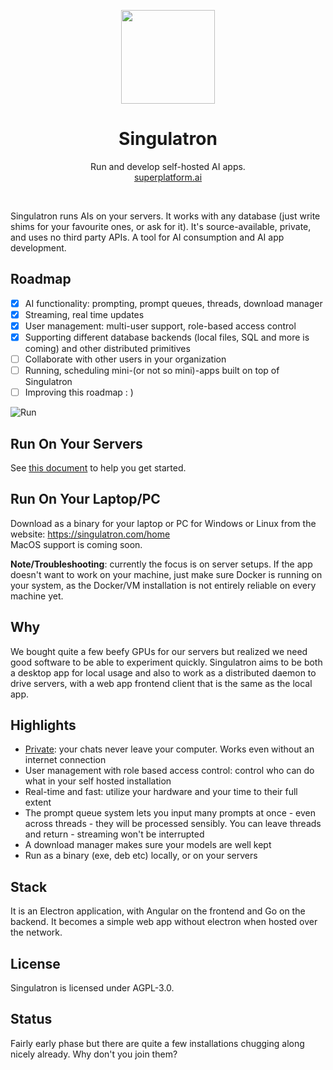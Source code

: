 <p align="center">
  <img width="150px" src="https://singulatron.com/assets/logo-lighter.svg" />
  <div align="center">
    <span>
      <h1>Singulatron</h1>
    </span>
    <di>Run and develop self-hosted AI apps.</di>
    <div>
      <a href="https://superplatform.ai">superplatform.ai</a>
    </div>
  </div>
<p>
<br />

Singulatron runs AIs on your servers. It works with any database (just write shims for your favourite ones, or ask for it). It's source-available, private, and uses no third party APIs.
A tool for AI consumption and AI app development.

## Roadmap

- [x] AI functionality: prompting, prompt queues, threads, download manager
- [x] Streaming, real time updates
- [x] User management: multi-user support, role-based access control
- [x] Supporting different database backends (local files, SQL and more is coming) and other distributed primitives
- [ ] Collaborate with other users in your organization
- [ ] Running, scheduling mini-(or not so mini)-apps built on top of Singulatron
- [ ] Improving this roadmap : )

![Run](https://singulatron.com/assets/chat.png?refresh=1)

## Run On Your Servers

See [this document](./docs/server.md) to help you get started.

## Run On Your Laptop/PC

Download as a binary for your laptop or PC for Windows or Linux from the website: https://singulatron.com/home  
MacOS support is coming soon.

**Note/Troubleshooting**: currently the focus is on server setups. If the app doesn't want to work on your machine, just make sure Docker is running on your system, as the Docker/VM installation is not entirely reliable on every machine yet.

## Why

We bought quite a few beefy GPUs for our servers but realized we need good software to be able to experiment quickly.
Singulatron aims to be both a desktop app for local usage and also to work as a distributed daemon to drive servers, with a web app frontend client that is the same as the local app.

## Highlights

- [Private](./docs/privacy.md): your chats never leave your computer. Works even without an internet connection
- User management with role based access control: control who can do what in your self hosted installation
- Real-time and fast: utilize your hardware and your time to their full extent
- The prompt queue system lets you input many prompts at once - even across threads - they will be processed sensibly. You can leave threads and return - streaming won't be interrupted
- A download manager makes sure your models are well kept
- Run as a binary (exe, deb etc) locally, or on your servers

## Stack

It is an Electron application, with Angular on the frontend and Go on the backend. It becomes a simple web app without electron when hosted over the network.

## License

Singulatron is licensed under AGPL-3.0.

## Status

Fairly early phase but there are quite a few installations chugging along nicely already. Why don't you join them?

